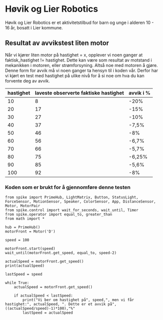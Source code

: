 # Høvik og Lier Robotics
Høvik og Lier Robotics er et aktivitetstilbud for barn og unge i alderen 10 - 16 år, bosatt i Lier kommune.

## Resultat av avvikstest liten motor
Når vi kjører liten motor på hastighet = x, opplever vi noen ganger at faktisk_hastighet != hastighet. Dette kan være som resultat av motstand i mekanikken i motoren, eller strømforsyning. Altså noe med motoren å gjøre. Denne form for avvik må vi noen ganger ta hensyn til i koden vår. Derfor har vi kjørt en test med hastighet på ulike nivå for å si noe om hva du kan forvente deg av avvik.

| hastighet | laveste observerte faktiske hastighet | avvik i % |
| ---       | ---                                   | ---       |
| 10        | 8                                     | -20%      |
| 20        | 17                                    | -15%      |
| 30        | 27                                    | -10%      |
| 40        | 37                                    | -7,5%     |
| 50        | 46                                    | -8%       |
| 60        | 56                                    | -6,7%     |
| 70        | 66                                    | -5,7%     |
| 80        | 75                                    | -6,25%    |
| 90        | 85                                    | -5,6%     |
| 100       | 92                                    | -8%       |

### Koden som er brukt for å gjennomføre denne testen
```
from spike import PrimeHub, LightMatrix, Button, StatusLight, ForceSensor, MotionSensor, Speaker, ColorSensor, App, DistanceSensor, Motor, MotorPair
from spike.control import wait_for_seconds, wait_until, Timer
from spike.operator import equal_to, greater_than
from math import *

hub = PrimeHub()
motorFront = Motor('D')

speed = 100

motorFront.start(speed)
wait_until(motorFront.get_speed, equal_to, speed-2)

actualSpeed = motorFront.get_speed()
print(actualSpeed)

lastSpeed = speed

while True:
    actualSpeed = motorFront.get_speed()

    if actualSpeed < lastSpeed:
        print("Vi ber om hastighet på", speed,", men vi får hastighet:", actualSpeed, ". Dette er et avvik på", ((actualSpeed/speed)-1)*100),"%"
        lastSpeed = actualSpeed
```